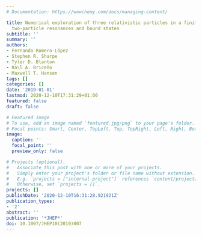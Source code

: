```yaml
---
# Documentation: https://wowchemy.com/docs/managing-content/

title: Numerical exploration of three relativistic particles in a finite volume including
  two-particle resonances and bound states
subtitle: ''
summary: ''
authors:
- Fernando Romero-López
- Stephen R. Sharpe
- Tyler D. Blanton
- Ra\ĺ A. Briceño
- Maxwell T. Hansen
tags: []
categories: []
date: '2019-01-01'
lastmod: 2020-12-10T17:31:29+01:00
featured: false
draft: false

# Featured image
# To use, add an image named `featured.jpg/png` to your page's folder.
# Focal points: Smart, Center, TopLeft, Top, TopRight, Left, Right, BottomLeft, Bottom, BottomRight.
image:
  caption: ''
  focal_point: ''
  preview_only: false

# Projects (optional).
#   Associate this post with one or more of your projects.
#   Simply enter your project's folder or file name without extension.
#   E.g. `projects = ["internal-project"]` references `content/project/deep-learning/index.md`.
#   Otherwise, set `projects = []`.
projects: []
publishDate: '2020-12-10T16:31:28.921921Z'
publication_types:
- '2'
abstract: ''
publication: '*JHEP*'
doi: 10.1007/JHEP10(2019)007
---
```

